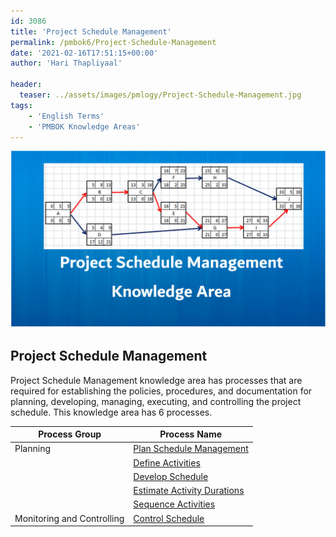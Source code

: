 ```yaml
---
id: 3086   
title: 'Project Schedule Management'
permalink: /pmbok6/Project-Schedule-Management
date: '2021-02-16T17:51:15+00:00'
author: 'Hari Thapliyaal'

header:  
  teaser: ../assets/images/pmlogy/Project-Schedule-Management.jpg
tags:
    - 'English Terms'
    - 'PMBOK Knowledge Areas'
---
```

![](/pmbok6/../assets/images/pmlogy/Project-Schedule-Management.jpg)

## Project Schedule Management

Project Schedule Management knowledge area has processes that are required for establishing the policies, procedures, and documentation for planning, developing, managing, executing, and controlling the project schedule. This knowledge area has 6 processes.

| **Process Group** | **Process Name** |
|---|---|
| Planning | [Plan Schedule Management](/pmbok6/plan-schedule-management/) |
|  | [Define Activities](/pmbok6/define-activities/) |
|  | [Develop Schedule](/pmbok6/develop-schedule/) |
|  | [Estimate Activity Durations](/pmbok6/estimate-activity-durations/) |
|  | [Sequence Activities](/pmbok6/sequence-activities/) |
| Monitoring and Controlling | [Control Schedule](/pmbok6/control-schedule/) |